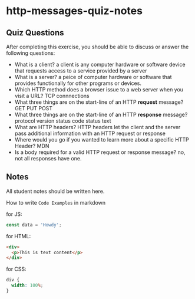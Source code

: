 # http-messages-quiz-notes

## Quiz Questions

After completing this exercise, you should be able to discuss or answer the following questions:

- What is a client?
  a client is any computer hardware or software device that requests access to a service provided by a server
- What is a server?
  a peice of computer hardware or software that provides functionally for other programs or devices.
- Which HTTP method does a browser issue to a web server when you visit a URL?
  TCP connnections
- What three things are on the start-line of an HTTP **request** message?
  GET
  PUT
  POST
- What three things are on the start-line of an HTTP **response** message?
  protocol version
  status code
  status text
- What are HTTP headers?
  HTTP headers let the client and the server pass additional information with an HTTP request or response
- Where would you go if you wanted to learn more about a specific HTTP Header?
  MDN
- Is a body required for a valid HTTP request or response message?
  no, not all responses have one.

## Notes

All student notes should be written here.

How to write `Code Examples` in markdown

for JS:

```javascript
const data = 'Howdy';
```

for HTML:

```html
<div>
  <p>This is text content</p>
</div>
```

for CSS:

```css
div {
  width: 100%;
}
```

